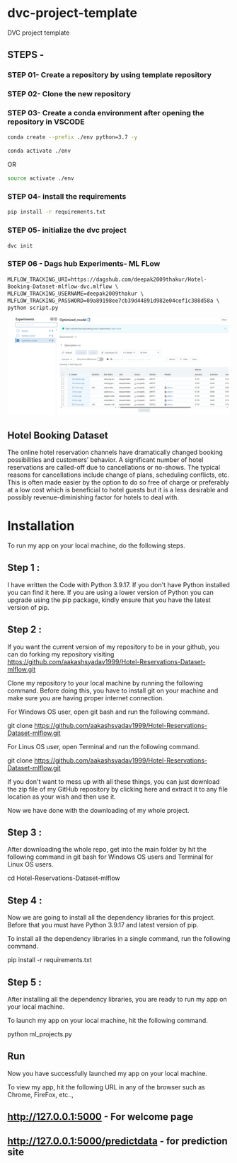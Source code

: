 # dvc-project-template
DVC project template

## STEPS -

### STEP 01- Create a repository by using template repository

### STEP 02- Clone the new repository

### STEP 03- Create a conda environment after opening the repository in VSCODE

```bash
conda create --prefix ./env python=3.7 -y
```

```bash
conda activate ./env
```
OR
```bash
source activate ./env
```

### STEP 04- install the requirements
```bash
pip install -r requirements.txt
```

### STEP 05- initialize the dvc project
```bash
dvc init
```

### STEP 06 - Dags hub Experiments- ML FLow
```
MLFLOW_TRACKING_URI=https://dagshub.com/deepak2009thakur/Hotel-Booking-Dataset-mlflow-dvc.mlflow \
MLFLOW_TRACKING_USERNAME=deepak2009thakur \
MLFLOW_TRACKING_PASSWORD=09a89198ee7cb39d44891d982e04cef1c388d58a \
python script.py
```

![Alt text](image.png)

## Hotel Booking Dataset

The online hotel reservation channels have dramatically changed booking possibilities and customers’ behavior. A significant number of hotel reservations are called-off due to cancellations or no-shows. The typical reasons for cancellations include change of plans, scheduling conflicts, etc. This is often made easier by the option to do so free of charge or preferably at a low cost which is beneficial to hotel guests but it is a less desirable and possibly revenue-diminishing factor for hotels to deal with.

# Installation

To run my app on your local machine, do the following steps.

## Step 1 :

I have written the Code with Python 3.9.17. If you don't have Python installed you can find it here.
If you are using a lower version of Python you can upgrade using the pip package, kindly ensure that you have the latest version of pip.

## Step 2 :

If you want the current version of my repository to be in your github, you can do forking my repository visiting https://github.com/aakashsyadav1999/Hotel-Reservations-Dataset-mlflow.git

Clone my repository to your local machine by running the following command. Before doing this, you have to install git on your machine and make sure you are having proper internet connection.

For Windows OS user, open git bash and run the following command.

git clone https://github.com/aakashsyadav1999/Hotel-Reservations-Dataset-mlflow.git

For Linus OS user, open Terminal and run the following command.

git clone https://github.com/aakashsyadav1999/Hotel-Reservations-Dataset-mlflow.git

If you don't want to mess up with all these things, you can just download the zip file of my GitHub repository by clicking here and extract it to any file location as your wish and then use it.

Now we have done with the downloading of my whole project.

## Step 3 :

After downloading the whole repo, get into the main folder by hit the following command in git bash for Windows OS users and Terminal for Linux OS users.

cd Hotel-Reservations-Dataset-mlflow

## Step 4 :

Now we are going to install all the dependency libraries for this project. Before that you must have Python 3.9.17 and latest version of pip.

To install all the dependency libraries in a single command, run the following command.

pip install -r requirements.txt

## Step 5 :

After installing all the dependency libraries, you are ready to run my app on your local machine.

To launch my app on your local machine, hit the following command.

python ml_projects.py

## Run

Now you have successfully launched my app on your local machine.

To view my app, hit the following URL in any of the browser such as Chrome, FireFox, etc..,

## http://127.0.0.1:5000 - For welcome page

## http://127.0.0.1:5000/predictdata - for prediction site
